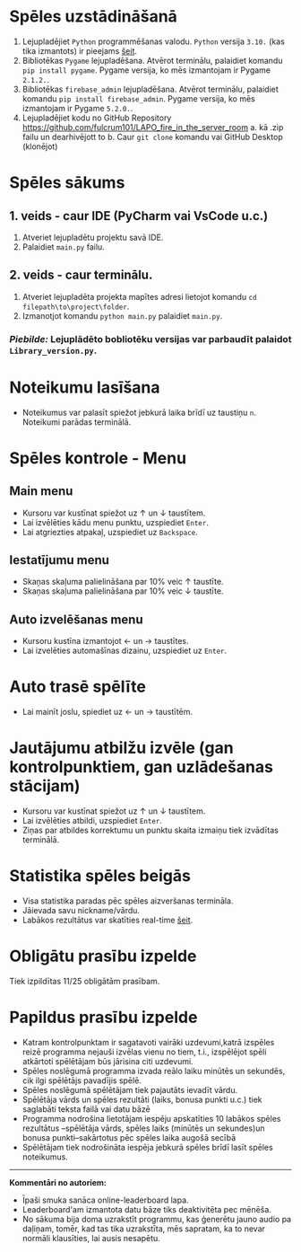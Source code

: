 # Spēles uzstādināšanā

1. Lejupladējiet `Python` programmēšanas valodu. `Python` versija `3.10.` (kas tika izmantots) ir pieejams [šeit](https://www.python.org/downloads/release/python-3100/).
2. Bibliotēkas `Pygame` lejupladēšana. Atvērot terminālu, palaidiet komandu `pip install pygame`. Pygame versija, ko mēs izmantojam ir Pygame `2.1.2.`.
3. Bibliotēkas `firebase_admin` lejupladēšana. Atvērot terminālu, palaidiet komandu `pip install firebase_admin`. Pygame versija, ko mēs izmantojam ir Pygame `5.2.0.`.
4. Lejupladējiet kodu no GitHub Repository https://github.com/fulcrum101/LAPO_fire_in_the_server_room
    a. kā .zip failu un dearhivējott to
    b. Caur `git clone` komandu vai GitHub Desktop (klonējot)

# Spēles sākums

## 1. veids - caur IDE (PyCharm vai VsCode u.c.)

1. Atveriet lejupladētu projektu savā IDE.
2. Palaidiet `main.py` failu.

## 2. veids - caur terminālu.

1. Atveriet lejupladēta projekta mapītes adresi lietojot komandu `cd filepath\to\project\folder`.
2. Izmanotjot komandu `python main.py` palaidiet `main.py`.

### *Piebilde:* Lejuplādēto bobliotēku versijas var parbaudīt palaidot `Library_version.py`.

# Noteikumu lasīšana

- Noteikumus var palasīt spiežot jebkurā laika brīdī uz taustiņu `n`. Noteikumi parādas terminālā.

# Spēles kontrole - Menu

## Main menu

- Kursoru var kustīnat spiežot uz ↑ un ↓ taustītem.
- Lai izvēlēties kādu menu punktu, uzspiediet `Enter`.
- Lai atgriezties atpakaļ, uzspiediet uz `Backspace`.

## Iestatījumu menu

- Skaņas skaļuma palielināšana par 10% veic ↑ taustīte.
- Skaņas skaļuma palielināšana par 10% veic ↓ taustīte.

## Auto izvelēšanas menu

- Kursoru kustīna izmantojot ← un → taustītes.
- Lai izvelēties automašīnas dizainu, uzspiediet uz `Enter`.

# Auto trasē spēlīte

- Lai mainīt joslu, spiediet uz ← un → taustītēm.

# Jautājumu atbilžu izvēle (gan kontrolpunktiem, gan uzlādešanas stācijam)

- Kursoru var kustīnat spiežot uz ↑ un ↓ taustītem.
- Lai izvēlēties atbildi, uzspiediet `Enter`.
- Ziņas par atbildes korrektumu un punktu skaita izmaiņu tiek izvādītas terminālā.

# Statistika spēles beigās

- Visa statistika paradas pēc spēles aizveršanas termināla.
- Jāievada savu nickname/vārdu.
- Labākos rezultātus var skatīties real-time [šeit](https://share.streamlit.io/fulcrum101/lapo_fire_in_the_server_room/main/main_streamlit.py). 

# Obligātu prasību izpelde

Tiek izpildītas 11/25 obligātām prasībam.

# Papildus prasību izpelde

- Katram kontrolpunktam ir sagatavoti vairāki uzdevumi,katrā izspēles reizē programma nejauši izvēlas vienu no tiem, t.i., izspēlējot spēli atkārtoti spēlētājam būs jārisina citi uzdevumi.
- Spēles noslēgumā programma izvada reālo laiku minūtēs un sekundēs, cik ilgi spēlētājs pavadījis spēlē.
- Spēles noslēgumā spēlētājam tiek pajautāts ievadīt vārdu.
- Spēlētāja vārds un spēles rezultāti (laiks, bonusa punkti u.c.) tiek saglabāti teksta failā vai datu bāzē
- Programma nodrošina lietotājam iespēju apskatīties 10 labākos spēles rezultātus –spēlētāja vārds, spēles laiks (minūtēs un sekundes)un bonusa punkti–sakārtotus pēc spēles laika augošā secībā
- Spēlētājam tiek nodrošināta iespēja jebkurā spēles brīdī lasīt spēles noteikumus.

---
**Kommentāri no autoriem:**


- Īpaši smuka sanāca online-leaderboard lapa.
- Leaderboard'am izmantota datu bāze tiks deaktivitēta pec mēnēša.
- No sākuma bija doma uzrakstīt programmu, kas ģenerētu jauno audio pa daļiņam, tomēr, kad tas tika uzrakstīta, mēs sapratam, ka to nevar normāli klausīties, lai ausis nesapētu.
